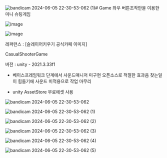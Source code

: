 ![bandicam 2024-06-05 22-30-53-062 (1)](https://github.com/JoDalwung/CasualShooterGame/assets/47405389/8bfb2237-84c3-477b-9400-69b34d6501ad)# Game
좌우 버튼조작만을 이용한 미니 슈팅게임


![image](https://github.com/JoDalwung/Game/assets/47405389/017f8496-a6db-477b-a17c-19437a1a67d0)


![image](https://github.com/JoDalwung/CasualShooterGame/assets/47405389/966fe27c-a266-43d2-9e50-4e864ef65e0e)


레퍼런스 : [슬레이어키우기 공식카페 이미지]



	
CasualShooterGame

버전 : unity - 2021.3.33f1

* 베이스프레임워크 단계에서 사운드매니저 미구현
  오픈소스로 적절한 효과음 찾는일이 힘들기에 사운드 미적용으로 작업 마무리 

* unity AssetStore 무료에셋 사용


![bandicam 2024-06-05 22-30-53-062](https://github.com/JoDalwung/CasualShooterGame/assets/47405389/f10316b9-32b3-4758-a04f-570f520908ff)   

![bandicam 2024-06-05 22-30-53-062 (1)](https://github.com/JoDalwung/CasualShooterGame/assets/47405389/e88e396c-77de-4fcd-a064-68444f363b20)

![bandicam 2024-06-05 22-30-53-062 (2)](https://github.com/JoDalwung/CasualShooterGame/assets/47405389/962985b8-4b2c-4086-a70d-81b51b7b3545)

![bandicam 2024-06-05 22-30-53-062 (3)](https://github.com/JoDalwung/CasualShooterGame/assets/47405389/336f7ce8-becc-449c-aa97-f3800dce6905)

![bandicam 2024-06-05 22-30-53-062 (4)](https://github.com/JoDalwung/CasualShooterGame/assets/47405389/c14dc28b-a832-41af-aa39-e4b6b48182c4)

![bandicam 2024-06-05 22-30-53-062 (5)](https://github.com/JoDalwung/CasualShooterGame/assets/47405389/20f0c3ed-c7cc-473a-8a71-e0f365d3558a)


